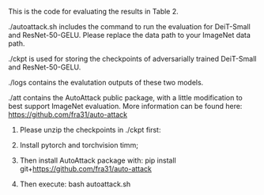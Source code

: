 This is the code for evaluating the results in Table 2.

./autoattack.sh includes the command to run the evaluation for DeiT-Small and ResNet-50-GELU. Please replace the data path to your ImageNet data path.

./ckpt is used for storing the checkpoints of adversarially trained DeiT-Small and ResNet-50-GELU.

./logs contains the evalutation outputs of these two models.

./att contains the AutoAttack public package, with a little modification to best support ImageNet evaluation. More information can be found here: https://github.com/fra31/auto-attack





1. Please unzip the checkpoints in ./ckpt first:

2. Install pytorch and torchvision timm;

4. Then install AutoAttack package with: pip install git+https://github.com/fra31/auto-attack

5. Then execute: bash autoattack.sh

